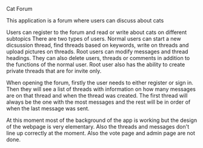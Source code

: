 Cat Forum

This application is a forum where users can discuss about cats

Users can register to the forum and read or write about cats on different subtopics There are two types of users. Normal users can start a new dicsussion thread, find threads based on keywords, write on threads and upload pictures on threads. Root users can modify messages and thread headings. They can also delete users, threads or comments in addition to the functions of the normal user. Root user also has the ability to create private threads that are for invite only.

When opening the forum, firstly the user needs to either register or sign in. Then they will see a list of threads with information on how many messages are on that thread and when the thread was created. The first thread will always be the one with the most messages and the rest will be in order of when the last message was sent.

At this moment most of the background of the app is working but the design of the webpage is very elementary. Also the threads and messages don't line up correctly at the moment. Also the vote page and admin page are not done.

